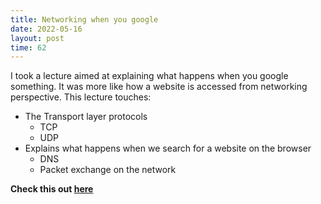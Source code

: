 ```yaml
---
title: Networking when you google
date: 2022-05-16
layout: post
time: 62
---
```

I took a lecture aimed at explaining what happens when you google something. It was more like how a website is accessed from networking perspective. This lecture touches:
- The Transport layer protocols
    - TCP
    - UDP
- Explains what happens when we search for a website on the browser
    - DNS
    - Packet exchange on the network


**Check this out [here](https://youtu.be/hB04NjDSqbk)**

